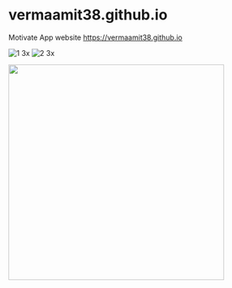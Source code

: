 # vermaamit38.github.io
Motivate App website
https://vermaamit38.github.io

![1 3x](https://user-images.githubusercontent.com/14006536/43051240-90d68c6e-8e34-11e8-8598-f4875bfc05ca.png)
![2 3x](https://user-images.githubusercontent.com/14006536/43051251-b25b084c-8e34-11e8-9d7f-2b4f09ecbcc7.png)

</a> <a href="https://itunes.apple.com/us/app/motivate/id1269495142?ls=1&mt=8 "><img src="https://cloud.githubusercontent.com/assets/14006536/25313080/f8d0a752-2844-11e7-83bc-172e8de8c51f.png" width="425"/> </a><br/>
